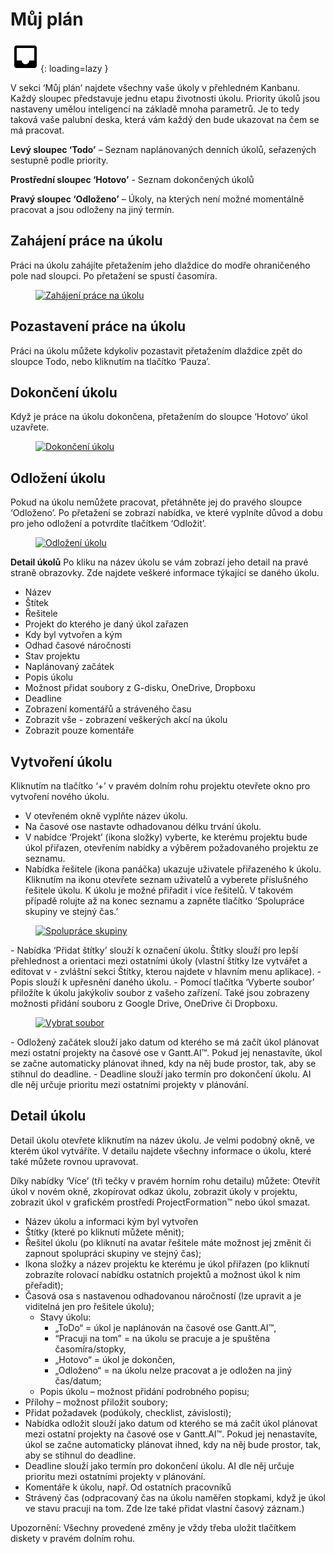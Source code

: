 # Můj plán

![Můj plán](../assets/icons/my_schedule.svg){: loading=lazy }

V sekci ‘Můj plán’ najdete všechny vaše úkoly v přehledném Kanbanu. Každý sloupec představuje jednu etapu životnosti úkolu. Priority úkolů jsou nastaveny umělou inteligencí na základě mnoha parametrů. Je to tedy taková vaše palubní deska, která vám každý den bude ukazovat na čem se má pracovat.

**Levý sloupec ‘Todo’** – Seznam naplánovaných denních úkolů, seřazených sestupně podle priority.

**Prostřední sloupec ‘Hotovo’** - Seznam dokončených úkolů

**Pravý sloupec ‘Odloženo’** – Úkoly, na kterých není možné momentálně pracovat a jsou odloženy na jiný termín.

## Zahájení práce na úkolu

Práci na úkolu zahájíte přetažením jeho dlaždice do modře ohraničeného pole nad sloupci. Po přetažení se spustí časomíra.

<figure>
	<a href="../assets/images/muj-plan/zahajeni-prace.PNG" title="Zahájení práce na úkolu">
		<img src="../assets/images/muj-plan/zahajeni-prace.PNG" alt="Zahájení práce na úkolu" />
	</a>
</figure>

## Pozastavení práce na úkolu

Práci na úkolu můžete kdykoliv pozastavit přetažením dlaždice zpět do sloupce Todo, nebo kliknutím na tlačítko ‘Pauza’.

## Dokončení úkolu

Když je práce na úkolu dokončena, přetažením do sloupce ‘Hotovo’ úkol uzavřete.

<figure>
	<a href="../assets/images/muj-plan/dokonceni-ukolu.PNG" title="Dokončení úkolu">
		<img src="../assets/images/muj-plan/dokonceni-ukolu.PNG" alt="Dokončení úkolu" />
	</a>
</figure>

## Odložení úkolu

Pokud na úkolu nemůžete pracovat, přetáhněte jej do pravého sloupce ‘Odloženo’. Po přetažení se zobrazí nabídka, ve které vyplníte důvod a dobu pro jeho odložení a potvrdíte tlačítkem ‘Odložit’.

<figure>
	<a href="../assets/images/muj-plan/odlozeni-ukolu.PNG" title="Odložení úkolu">
		<img src="../assets/images/muj-plan/odlozeni-ukolu.PNG" alt="Odložení úkolu" />
	</a>
</figure>

**Detail úkolů**
Po kliku na název úkolu se vám zobrazí jeho detail na pravé straně obrazovky. Zde najdete veškeré informace týkající se daného úkolu.

- Název
- Štítek
- Řešitele
- Projekt do kterého je daný úkol zařazen
- Kdy byl vytvořen a kým
- Odhad časové náročnosti
- Stav projektu
- Naplánovaný začátek
- Popis úkolu
- Možnost přidat soubory z G-disku, OneDrive, Dropboxu
- Deadline
- Zobrazení komentářů a stráveného času
- Zobrazit vše - zobrazení veškerých akcí na úkolu
- Zobrazit pouze komentáře

## Vytvoření úkolu

Kliknutím na tlačítko ‘+’ v pravém dolním rohu projektu otevřete okno pro vytvoření nového úkolu.

- V otevřeném okně vyplňte název úkolu.
- Na časové ose nastavte odhadovanou délku trvání úkolu.
- V nabídce ‘Projekt’ (ikona složky) vyberte, ke kterému projektu bude úkol přiřazen, otevřením nabídky a výběrem požadovaného projektu ze seznamu.
- Nabídka řešitele (ikona panáčka) ukazuje uživatele přiřazeného k úkolu. Kliknutím na ikonu otevřete seznam uživatelů a vyberete příslušného řešitele úkolu. K úkolu je možné přiřadit i více řešitelů. V takovém případě rolujte až na konec seznamu a zapněte tlačítko ‘Spolupráce skupiny ve stejný čas.’
<figure>
	<a href="../assets/images/muj-plan/spoluprace-skupiny.PNG" title="Spolupráce skupiny">
		<img src="../assets/images/muj-plan/spoluprace-skupiny.PNG" alt="Spolupráce skupiny" />
	</a>
</figure>
- Nabídka ‘Přidat štítky’ slouží k označení úkolu. Štítky slouží pro lepší přehlednost a orientaci mezi ostatními úkoly (vlastní štítky lze vytvářet a editovat v - zvláštní sekci Štítky, kterou najdete v hlavním menu aplikace).
- Popis slouží k upřesnění daného úkolu.
- Pomocí tlačítka ‘Vyberte soubor’ přiložíte k úkolu jakýkoliv soubor z vašeho zařízení. Také jsou zobrazeny možnosti přidání souboru z Google Drive, OneDrive či Dropboxu.
<figure>
	<a href="../assets/images/muj-plan/vybrat-soubor.PNG" title="Vybrat soubor">
		<img src="../assets/images/muj-plan/vybrat-soubor.PNG" alt="Vybrat soubor" />
	</a>
</figure>
- Odložený začátek slouží jako datum od kterého se má začít úkol plánovat mezi ostatní projekty na časové ose v Gantt.AI™. Pokud jej nenastavíte, úkol se začne automaticky plánovat ihned, kdy na něj bude prostor, tak, aby se stihnul do deadline.
- Deadline slouží jako termín pro dokončení úkolu. AI dle něj určuje prioritu mezi ostatními projekty v plánování.

## Detail úkolu

Detail úkolu otevřete kliknutím na název úkolu. Je velmi podobný okně, ve kterém úkol vytváříte. V detailu najdete všechny informace o úkolu, které také můžete rovnou upravovat.

Díky nabídky ‘Více’ (tři tečky v pravém horním rohu detailu) můžete: Otevřít úkol v novém okně, zkopírovat odkaz úkolu, zobrazit úkoly v projektu, zobrazit úkol v grafickém prostředí ProjectFormation™ nebo úkol smazat.

- Název úkolu a informaci kým byl vytvořen
- Štítky (které po kliknutí můžete měnit);
- Řešitel úkolu (po kliknutí na avatar řešitele máte možnost jej změnit či zapnout spolupráci skupiny ve stejný čas);
- Ikona složky a název projektu ke kterému je úkol přiřazen (po kliknutí zobrazíte rolovací nabídku ostatních projektů a možnost úkol k nim přeřadit);
- Časová osa s nastavenou odhadovanou náročností (lze upravit a je viditelná jen pro řešitele úkolu);
  - Stavy úkolu:
    - „ToDo“ = úkol je naplánován na časové ose Gantt.AI™,
    * “Pracuji na tom” = na úkolu se pracuje a je spuštěna časomíra/stopky,
    - „Hotovo“ = úkol je dokončen,
    * „Odloženo“ = na úkolu nelze pracovat a je odložen na jiný čas/datum;
  - Popis úkolu – možnost přidání podrobného popisu;
- Přílohy – možnost přiložit soubory;
- Přidat požadavek (podúkoly, checklist, závislosti);
- Nabídka odložit slouží jako datum od kterého se má začít úkol plánovat mezi ostatní projekty na časové ose v Gantt.AI™. Pokud jej nenastavíte, úkol se začne automaticky plánovat ihned, kdy na něj bude prostor, tak, aby se stihnul do deadline.
- Deadline slouží jako termín pro dokončení úkolu. AI dle něj určuje prioritu mezi ostatními projekty v plánování.
- Komentáře k úkolu, např. Od ostatních pracovníků
- Strávený čas (odpracovaný čas na úkolu naměřen stopkami, když je úkol ve stavu pracuji na tom. Zde lze také přidat vlastní časový záznam.)

Upozornění: Všechny provedené změny je vždy třeba uložit tlačítkem diskety v pravém dolním rohu.
